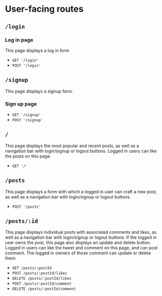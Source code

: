 # User-facing routes

## `/login`

### Log in page

This page displays a log in form

* `GET '/login'`
* `POST '/login'`

## `/signup`

This page displays a signup form.

### Sign up page

* `GET '/signup'`
* `POST '/signup'`

## `/`

This page displays the most popular and recent posts, as well as a navigation bar with login/signup or logout buttons.  Logged in users can like the posts on this page.

* `GET '/'`

## `/posts`

This page displays a form with which a logged in user can craft a new post, as well as a navigation bar with login/signup or logout buttons.

* `POST '/posts'`

## `/posts/:id`
<!-- There is no way on Tumblr to select a specific post. What to do here? -->
This page displays individual posts with associated comments and likes, as well as a navigation bar with login/signup or logout buttons.  If the logged in user owns the post, this page also displays an update and delete button.  Logged in users can like the tweet and comment on this page, and can post comment.  The logged in owners of those comment can update or delete them.

* `GET /posts/:postId`
* `POST /posts/:postId/likes`
* `DELETE /posts/:postId/likes`
* `POST /posts/:postId/comment`
* `DELETE /posts/:postId/comment`
